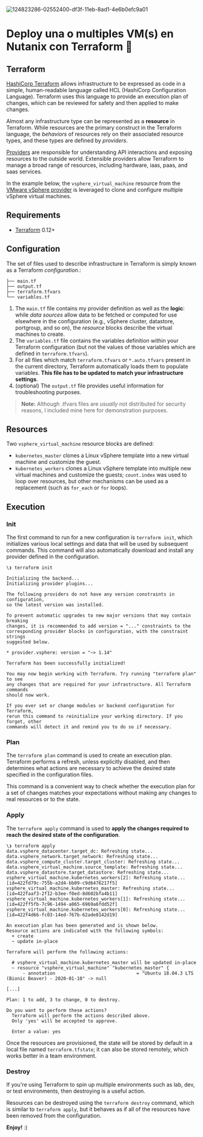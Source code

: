 ![124823286-02552400-df3f-11eb-8ad1-4e6b0efc9a01](https://user-images.githubusercontent.com/18565089/124981387-81ac2b80-e003-11eb-8342-0f134373164a.png)


# Deploy una o multiples VM(s) en Nutanix con Terraform 🚀


## Terraform

[HashiCorp Terraform](https://www.terraform.io/) allows infrastructure to be expressed as code in a simple, human-readable language called HCL (HashiCorp Configuration Language). Terraform uses this language to provide an execution plan of changes, which can be reviewed for safety and then applied to make changes.

Almost any infrastructure type can be represented as a **resource** in Terraform. While resources are the primary construct in the Terraform language, the _behaviors_ of resources rely on their associated resource types, and these types are defined by _providers_.

[Providers](https://www.terraform.io/docs/providers/index.html) are responsible for understanding API interactions and exposing resources to the outside world. Extensible providers allow Terraform to manage a broad range of resources, including hardware, iaas, paas, and saas services.

In the example below, the `vsphere_virtual_machine` resource from the [VMware vSphere provider](https://www.terraform.io/docs/providers/vsphere/index.html) is leveraged to clone and configure multiple vSphere virtual machines.

## Requirements

* [Terraform](https://www.terraform.io/downloads.html) 0.12+

## Configuration

The set of files used to describe infrastructure in Terraform is simply known as a Terraform _configuration_.:

    ├── main.tf
    ├── output.tf
    ├── terraform.tfvars
    └── variables.tf


1. The `main.tf` file contains my provider definition as well as the **logic**: while _data sources_ allow data to be fetched or computed for use elsewhere in the configuration (e.g., vSphere cluster, datastore, portgroup, and so on), the _resource_ blocks describe the virtual machines to create. 
2. The `variables.tf` file contains the variables definition within your Terraform configuration (but not the values of those variables which are defined in  `terraform.tfvars`).
3. For all files which match `terraform.tfvars` or `*.auto.tfvars` present in the current directory, Terraform automatically loads them to populate variables. **This file has to be updated to match your infrastructure settings**.
4. (optional) The `output.tf` file provides useful information for troubleshooting purposes.

> **Note:** Although .tfvars files are *usually* not distributed for security reasons, I included mine here for demonstration purposes.

## Resources

Two `vsphere_virtual_machine` resource blocks are defined:

 - `kubernetes_master` clones a Linux vSphere template into a new virtual machine and customize the guest.
 - `kubernetes_workers` clones a Linux vSphere template into multiple new virtual machines and customize the guests; `count.index` was used to loop over resources, but other mechanisms can be used as a replacement (such as `for_each` or `for` loops).

## Execution

### Init

The first command to run for a new configuration is  `terraform init`, which initializes various local settings and data that will be used by subsequent commands. This command will also automatically download and install any provider defined in the configuration.

    \❯ terraform init
    
    Initializing the backend...
    Initializing provider plugins...
    
    The following providers do not have any version constraints in configuration,
    so the latest version was installed.
    
    To prevent automatic upgrades to new major versions that may contain breaking
    changes, it is recommended to add version = "..." constraints to the
    corresponding provider blocks in configuration, with the constraint strings
    suggested below.
    
    * provider.vsphere: version = "~> 1.14"
    
    Terraform has been successfully initialized!
    
    You may now begin working with Terraform. Try running "terraform plan" to see
    any changes that are required for your infrastructure. All Terraform commands
    should now work.
    
    If you ever set or change modules or backend configuration for Terraform,
    rerun this command to reinitialize your working directory. If you forget, other
    commands will detect it and remind you to do so if necessary.

### Plan

The  `terraform plan`  command is used to create an execution plan. Terraform performs a refresh, unless explicitly disabled, and then determines what actions are necessary to achieve the desired state specified in the configuration files.

This command is a convenient way to check whether the execution plan for a set of changes matches your expectations without making any changes to real resources or to the state.

### Apply

The `terraform apply` command is used to **apply the changes required to reach the desired state of the configuration**.

    \❯ terraform apply
    data.vsphere_datacenter.target_dc: Refreshing state...
    data.vsphere_network.target_network: Refreshing state...
    data.vsphere_compute_cluster.target_cluster: Refreshing state...
    data.vsphere_virtual_machine.source_template: Refreshing state...
    data.vsphere_datastore.target_datastore: Refreshing state...
    vsphere_virtual_machine.kubernetes_workers[2]: Refreshing state... [id=422fd79c-755b-a2d4-bb09-c9d6476217f5]
    vsphere_virtual_machine.kubernetes_master: Refreshing state... [id=422faaf3-2f12-b3ee-f0ed-8d602bfa4b11]
    vsphere_virtual_machine.kubernetes_workers[1]: Refreshing state... [id=422ff5fb-7c96-1494-a865-6969a6fdd52f]
    vsphere_virtual_machine.kubernetes_workers[0]: Refreshing state... [id=422f4d66-fc03-14ed-767b-62ade0142d19]
    
    An execution plan has been generated and is shown below.
    Resource actions are indicated with the following symbols:
      + create
      ~ update in-place
    
    Terraform will perform the following actions:
    
      # vsphere_virtual_machine.kubernetes_master will be updated in-place
      ~ resource "vsphere_virtual_machine" "kubernetes_master" {
          - annotation                              = "Ubuntu 18.04.3 LTS (Bionic Beaver) - 2020-01-10" -> null
    
    [...]
    
    Plan: 1 to add, 3 to change, 0 to destroy.
    
    Do you want to perform these actions?
      Terraform will perform the actions described above.
      Only 'yes' will be accepted to approve.
    
      Enter a value: yes

Once the resources are provisioned, the state will be stored by default in a local file named `terraform.tfstate`; it can also be stored remotely, which works better in a team environment.

### Destroy

If you're using Terraform to spin up multiple environments such as lab, dev, or test environments, then destroying is a useful action.

Resources can be destroyed using the `terraform destroy` command, which is similar to `terraform apply`, but it behaves as if all of the resources have been removed from the configuration.

**Enjoy!** :)

